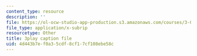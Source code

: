 ```yaml
---
content_type: resource
description: ''
file: https://ol-ocw-studio-app-production.s3.amazonaws.com/courses/3-091sc-introduction-to-solid-state-chemistry-fall-2010/4d443b7ef0a35cdf8cf17cf108ebe58c_U_dpm7SCIpg.vtt
file_type: application/x-subrip
resourcetype: Other
title: 3play caption file
uid: 4d443b7e-f0a3-5cdf-8cf1-7cf108ebe58c
---
```

